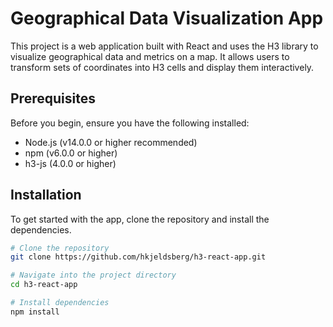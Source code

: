 # Geographical Data Visualization App

This project is a web application built with React and uses the H3 library to visualize geographical data and metrics on
a map. It allows users to transform sets of coordinates into H3 cells and display them interactively.

## Prerequisites

Before you begin, ensure you have the following installed:

- Node.js (v14.0.0 or higher recommended)
- npm (v6.0.0 or higher)
- h3-js (4.0.0 or higher)

## Installation

To get started with the app, clone the repository and install the dependencies.

```bash
# Clone the repository
git clone https://github.com/hkjeldsberg/h3-react-app.git

# Navigate into the project directory
cd h3-react-app

# Install dependencies
npm install
